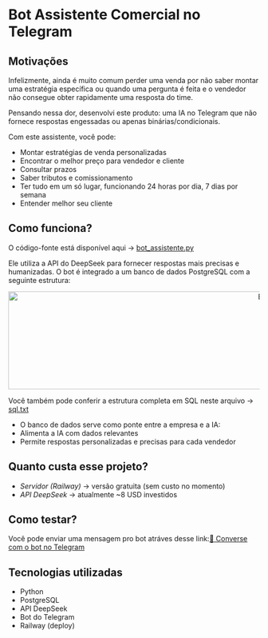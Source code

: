 # Bot Assistente Comercial no Telegram

## Motivações
Infelizmente, ainda é muito comum perder uma venda por não saber montar uma estratégia específica ou quando uma pergunta é feita e o vendedor não consegue obter rapidamente uma resposta do time.

Pensando nessa dor, desenvolvi este produto: uma IA no Telegram que não fornece respostas engessadas ou apenas binárias/condicionais.

Com este assistente, você pode:

- Montar estratégias de venda personalizadas
- Encontrar o melhor preço para vendedor e cliente
- Consultar prazos
- Saber tributos e comissionamento
- Ter tudo em um só lugar, funcionando 24 horas por dia, 7 dias por semana
- Entender melhor seu cliente


## Como funciona?
O código-fonte está disponível aqui → [bot_assistente.py](https://github.com/CarlosDouradoPGR/bot_assistente/blob/main/bot_assistente.py)

Ele utiliza a API do DeepSeek para fornecer respostas mais precisas e humanizadas.
O bot é integrado a um banco de dados PostgreSQL com a seguinte estrutura:

<p align="center"> <img width="1112" height="196" alt="Estrutura do banco" src="https://github.com/user-attachments/assets/4d70fd12-64dc-4037-b4a0-84b7e993e76b" /> </p>


Você também pode conferir a estrutura completa em SQL neste arquivo → [sql.txt](https://github.com/CarlosDouradoPGR/bot_assistente/blob/main/sql.txt)

- O banco de dados serve como ponte entre a empresa e a IA:
- Alimenta a IA com dados relevantes
- Permite respostas personalizadas e precisas para cada vendedor
## Quanto custa esse projeto?

- *Servidor (Railway)* → versão gratuita (sem custo no momento)
- *API DeepSeek* → atualmente ~8 USD investidos

## Como testar?
Você pode enviar uma mensagem pro bot atráves desse link:[💬 Converse com o bot no Telegram](https://t.me/CDAssit_bot)

## Tecnologias utilizadas

- Python
- PostgreSQL
- API DeepSeek
- Bot do Telegram
- Railway (deploy)

